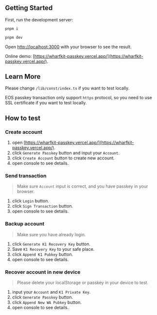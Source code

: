 ## Getting Started

First, run the development server:

```bash
pnpm i

pnpm dev
```

Open [http://localhost:3000](http://localhost:3000) with your browser to see the result.

Online demo: [https://wharfkit-passkey.vercel.app/](https://wharfkit-passkey.vercel.app/).

## Learn More

Please change `/lib/const/index.ts` if you want to test locally.

EOS passkey transaction only support `https` protocol, so you need to use SSL certificate if you want to test locally.

## How to test

### Create account

1. open [https://wharfkit-passkey.vercel.app/](https://wharfkit-passkey.vercel.app/).
2. click `Generate Passkey` button and input your `Account`.
3. click `Create Account` button to create new account.
4. open console to see details.

### Send transaction

> Make sure `Account` input is correct, and you have passkey in your browser.

1. click `Login` button.
2. click `Sign Transaction` button.
3. open console to see details.

### Backup account

> Make sure you have already login.

1. click `Generate K1 Recovery Key` button.
2. Save `K1 Recovery Key` to your safe place.
3. click `Append K1 Pubkey` button.
4. open console to see details.

### Recover account in new device

> Please delete your localStorage or passkey in your device to test.

1. input your `Account` and `K1 Private Key`.
2. click `Generate Passkey` button.
3. click `Append New WA Pubkey` button.
4. open console to see details.
